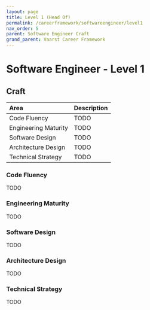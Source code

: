 ```yaml
---
layout: page
title: Level 1 (Head Of)
permalink: /careerframework/softwareengineer/level1
nav_order: 5
parent: Software Engineer Craft
grand_parent: Vaarst Career Framework
---
```


# Software Engineer - Level 1

## Craft

|Area          | Description       |
|:-------------|:------------------|
| Code Fluency | TODO |
| Engineering Maturity | TODO |
| Software Design | TODO |
| Architecture Design | TODO |
| Technical Strategy | TODO |

### Code Fluency
TODO

### Engineering Maturity
TODO

### Software Design
TODO

### Architecture Design
TODO

### Technical Strategy
TODO